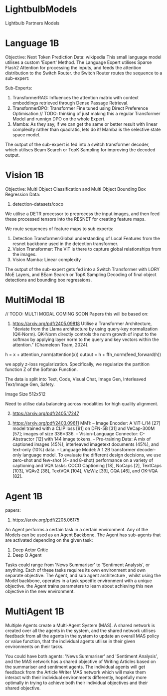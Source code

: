 # LightbulbModels
Lightbulb Partners Models

# Language 1B
Objective: Next Token Prediction
Data: wikipedia
This small language model utilises a custom 'Expert' Method. The Language Expert utilises Sparse Flash2 Attention for processing the inputs, and feeds the attention distribution to the Switch Router. the Switch Router routes the sequence to a sub-expert:

Sub-Experts:
1) TransformerRAG: Influences the attention matrix with context embeddings retrieved through Dense Passage Retrieval.
2) TransformerDPO: Transformer Fine tuned using Direct Preference Optimisation // TODO: thinking of just making this a regular Transformer Model and runnign DPO on the whole Expert.
3) Mamba: As they say, if we can get the same or better result with linear complexity rather than quadratic, lets do it! Mamba is the selective state space model.

The output of the sub-expert is fed into a switch transformer decoder, which utilises Beam Search or TopK Sampling for improving the decoded output.

# Vision 1B
Objective: Multi Object Classification and Multi Object Bounding Box Regression
Data:
1) detection-datasets/coco

We utilise a DETR processor to preprocess the input images, and then feed these processed tensors into the RESNET for creating feature maps.

We route sequences of feature maps to sub experts:
1) Detection Transformer:Global understanding of Local Features from the resnet backbone used in the detection transformer.
2) Vision Transformer: The ViT is there to capture global relationships from the images.
3) Vision Mamba: Linear complexity

The output of the sub-expert gets fed into a Switch Transformer with LORY MoE Layers, and BEam Search or TopK Sampling Decoding of final object detections and bounding box regressions.

# MultiModal 1B
// TODO: MULTI MODAL COMING SOON
Papers this will be based on:
1) https://arxiv.org/pdf/2405.09818
Utilise a Transformer Architecture, "deviate from the Llama architecture by using query-key normalization (QK-Norm). QK-Norm directly controls the norm growth of input to the softmax by applying layer norm to the query and key vectors within the attention." (Chameleon Team, 2024).

h = x + attention_norm(attention(x))
output = h + ffn_norm(feed_forward(h))

we apply z-loss regularization. Specifically, we regularize the partition function Z of the Softmax Function.

The data is split into Text, Code, Visual Chat, Image Gen, Interleaved Text/Image Gen, Safety.

Image Size 512x512

Need to utilise data balancing across modalities for high quality alignment.

2) https://arxiv.org/pdf/2405.17247


3) https://arxiv.org/pdf/2403.09611
MM1:
– Image Encoder: A ViT-L/14 [27] model trained with a CLIP loss [91] on
DFN-5B [31] and VeCap-300M [57]; images of size 336×336.
– Vision-Language Connector: C-Abstractor [12] with 144 image tokens.
– Pre-training Data: A mix of captioned images (45%), interleaved imagetext documents (45%), and text-only (10%) data.
– Language Model: A 1.2B transformer decoder-only language model.
To evaluate the different design decisions, we use zero-shot and few-shot (4-
and 8-shot) performance on a variety of captioning and VQA tasks: COCO Captioning [18], NoCaps [2], TextCaps [103], VQAv2 [38], TextVQA [104], VizWiz [39],
GQA [46], and OK-VQA [82].

# Agent 1B
papers:
1) https://arxiv.org/pdf/2205.06175

An Agent performs a certain task in a certain environment. Any of the Models can be used as an Agent Backbone. The Agent has sub-agents that are activated depending on the given task:
1) Deep Actor Critic
2) Deep Q Agent

Tasks could range from 'News Summariser' to 'Sentiment Analysis', or anything. Each of these tasks requires its own environment and own separate objective. The Agent, and sub agent architecture , whilst using the Model backbone, operates in a task specific environment with a unique objective. the Agent trains parameters to learn about achieving this new objective in the new environment. 

# MultiAgent 1B

Multiple Agents create a Multi-Agent System (MAS). A shared network is created over all the agents in the system, and the shared network utilises feedback from all the agents in the system to update an overall MAS policy or value function, that the individual agents utilise in their given environments on their tasks. 

You could have both agents: 'News Summariser' and 'Sentiment Analysis', and the MAS network has a shared objective of Writing Articles based on the summariser and sentiment agents. The individual agents will get feedback from the Article Writer MAS network which will make them interact with their individual environments differently, hopefully more optimally in trying to achieve both their individual objectives and their shared objective.
